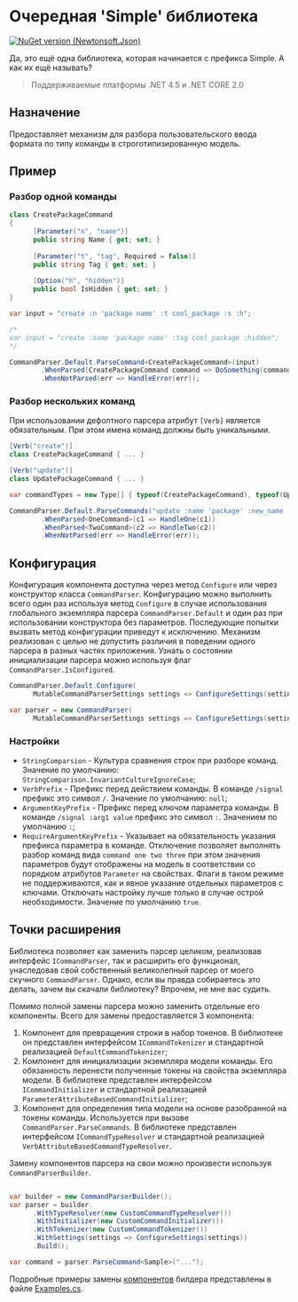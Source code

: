 # Очередная  'Simple' библиотека

[![NuGet version (Newtonsoft.Json)](https://img.shields.io/nuget/v/SimpleCommandParser.svg?style=flat-square)](https://www.nuget.org/packages/SimpleCommandParser/)

Да, это ещё одна библиотека, которая начинается с префикса Simple. А как их ещё называть?
>Поддерживаемые платформы .NET 4.5 и .NET CORE 2.0

## Назначение
Предоставляет механизм для разбора пользовательского ввода формата по типу команды в строготипизированную модель.

## Пример

### Разбор одной команды

```C#
class CreatePackageCommand
{ 
      [Parameter("n", "name")]
      public string Name { get; set; }
      
      [Parameter("t", "tag", Required = false)]
      public string Tag { get; set; }
      
      [Option("h", "hidden")]
      public bool IsHidden { get; set; }
}

var input = "create :n 'package name' :t cool_package :s :h"; 

/*
var input = "create :name 'package name' :tag cool_package :hidden";
*/

CommandParser.Default.ParseCommand<CreatePackageCommand>(input)
        .WhenParsed(CreatePackageCommand command => DoSomething(command))
        .WhenNotParsed(err => HandleError(err));
```

### Разбор нескольких команд

При использовании дефолтного парсера атрибут `[Verb]` является обязательным. При этом имена команд должны быть уникальными.

```C#
[Verb("create")]
class CreatePackageCommand { ... }

[Verb("update")]
class UpdatePackageCommand { ... }

var commandTypes = new Type[] { typeof(CreatePackageCommand), typeof(UpdatePackageCommand) };

CommandParser.Default.ParseCommands("update :name 'package' :new_name 'new package'", commandTypes)
        .WhenParsed<OneCommand>(c1 => HandleOne(c1))
        .WhenParsed<TwoCommand>(c2 => HandleTwo(c2))
        .WhenNotParsed(err => HandleError(err));
```

## Конфигурация

Конфигурация компонента доступна через метод `Configure` или через конструктор класса `CommandParser`. Конфигурацию можно выполнить всего один раз используя метод `Configure` в случае использования глобального экземпляра парсера `CommandParser.Default` и один раз при использовании конструктора без параметров. Последующие попытки вызвать метод конфигурации приведут к исключению. Механизм реализован с целью не допустить различия в поведении одного парсера в разных частях приложения. Узнать о состоянии инициализации парсера можно используя флаг ```CommandParser.IsConfigured```.

```C#
CommandParser.Default.Configure(
      MutableCommandParserSettings settings => ConfigureSettings(settings));
```
```C#
var parser = new CommandParser(
      MutableCommandParserSettings settings => ConfigureSettings(settings));
```

### Настройки

* `StringComparsion` - Культура сравнения строк при разборе команд. Значение по умолчанию: `StringComparison.InvariantCultureIgnoreCase`;
* `VerbPrefix` - Префикс перед действием команды. В команде `/signal` префикс это символ `/`. Значение по умолчанию: `null`;
* `ArgumentKeyPrefix` - Префикс перед ключом параметра команды. В команде `/signal :arg1 value` префикс это символ `:`. Значением по умолчанию `:`;
* `RequireArgumentKeyPrefix` - Указывает на обязательность указания префикса параметра в команде. Отключение позволяет выполнять разбор команд вида `command one two three` при этом значения параметров будут отображены на модель в соответствии со порядком атрибутов `Parameter` на свойствах. Флаги в таком режиме не поддерживаются, как и явное указание отдельных параметров с ключами. Отключать настройку лучше только в случае острой необходимости. Значение по умолчанию `true`.

## Точки расширения
Библиотека позволяет как заменить парсер целиком, реализовав интерфейс `ICommandParser`, так и расширить его функционал, унаследовав свой собственный великолепный парсер от моего скучного `CommandParser`. Однако, если вы правда собираетесь это делать, зачем вы скачали библиотеку? Впрочем, не мне вас судить.


Помимо полной замены парсера можно заменить отдельные его компоненты. Всего для замены предоставляется 3 компонента:
1. Компонент для превращения строки в набор токенов. В библиотеке он представлен интерфейсом `ICommandTokenizer` и стандартной реализацией `DefaultCommandTokenizer`;
2. Компонент для инициализации экземпляра модели команды. Его обязанность перенести полученные токены на свойства экземпляра модели. В библиотеке представлен интерфейсом `ICommandInitializer` и стандартной реализацией `ParameterAttributeBasedCommandInitializer`;
3. Компонент для определения типа модели на основе разобранной на токены команды. Используется при вызове `CommandParser.ParseCommands`. В библиотеке представлен интерфейсом `ICommandTypeResolver` и стандартной реализацией `VerbAttributeBasedCommandTypeResolver`.

Замену компонентов парсера на свои можно произвести используя `CommandParserBuilder`.
``` C#

var builder = new CommandParserBuilder();
var parser = builder.
      .WithTypeResolver(new CustomCommandTypeResolver())
      .WithInitializer(new CustomCommandInitializer())
      .WithTokenizer(new CustomCommandTokenizer())
      .WithSettings(settings => ConfigureSettings(settings))
      .Build();

var command = parser.ParseCommand<Sample>("...");
```
Подробные примеры замены [компонентов](https://github.com/rex-core/SimpleCommandParser/tree/master/SimpleCommandParser.Examples/ExtendParser) билдера представлены в файле [Examples.cs](https://github.com/rex-core/SimpleCommandParser/blob/master/SimpleCommandParser.Examples/Examples.cs).
